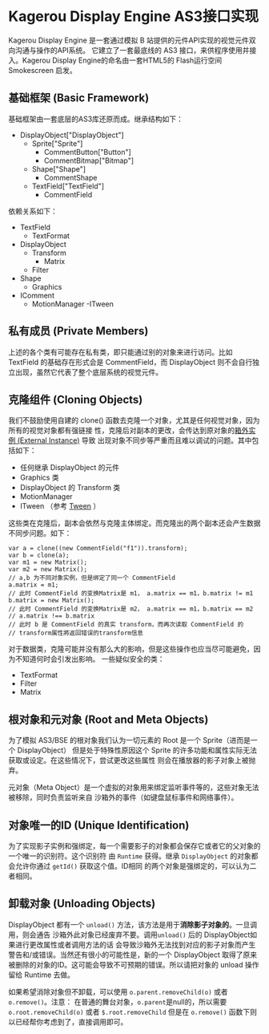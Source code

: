 Kagerou Display Engine AS3接口实现
===============================================
Kagerou Display Engine 是一套通过模拟 B 站提供的元件API实现的视觉元件双向沟通与操作的API系统。
它建立了一套最底线的 AS3 接口，来供程序使用并接入。Kagerou Display Engine的命名由一套HTML5的
Flash运行空间 Smokescreen 启发。

基础框架 (Basic Framework)
-----------------------------------------------
基础框架由一套底层的AS3库还原而成。继承结构如下：

- DisplayObject["DisplayObject"]
    - Sprite["Sprite"]
        - CommentButton["Button"]
        - CommentBitmap["Bitmap"]
    - Shape["Shape"]
        - CommentShape
    - TextField["TextField"]
        - CommentField

依赖关系如下：

- TextField
    - TextFormat
- DisplayObject
    - Transform
        - Matrix
    - Filter
- Shape
    - Graphics
- IComment
    - MotionManager
        -ITween

私有成员 (Private Members)
-------------------------------------------------
上述的各个类有可能存在私有类，即只能通过别的对象来进行访问。比如 TextField 的基础存在形式会是
CommentField，而 DisplayObject 则不会自行独立出现，虽然它代表了整个底层系统的视觉元件。

克隆组件 (Cloning Objects)
-----------------------------------------------
我们不鼓励使用自建的 clone() 函数去克隆一个对象，尤其是任何视觉对象，因为所有的视觉对象都有强链接
性，克隆后对副本的更改，会传达到原对象的[箱外实例 (External Instance)](../Instances.md) 导致
出现对象不同步等严重而且难以调试的问题。其中包括如下：

- 任何继承 DisplayObject 的元件
- Graphics 类
- DisplayObject 的 Transform 类
- MotionManager
- ITween （参考 [Tween](../Tween/Readme.md) ）

这些类在克隆后，副本会依然与克隆主体绑定。而克隆出的两个副本还会产生数据不同步问题。如下：

    var a = clone((new CommentField("f1")).transform);
    var b = clone(a);
    var m1 = new Matrix();
    var m2 = new Matrix();
    // a,b 为不同对象实例，但是绑定了同一个 CommentField
    a.matrix = m1;
    // 此时 CommentField 的变换Matrix是 m1， a.matrix == m1，b.matrix != m1
    b.matrix = new Matrix();
    // 此时 CommentField 的变换Matrix是 m2， a.matrix == m1，b.matrix == m2
    // a.matrix !== b.matrix
    // 此时 b 是 CommentField 的真实 transform，而再次读取 CommentField 的
    // transform属性將返回错误的transform信息 

对于数据类，克隆可能并没有那么大的影响，但是这些操作也应当尽可能避免，因为不知道何时会引发出影响。
一些疑似安全的类：

- TextFormat
- Filter
- Matrix

根对象和元对象 (Root and Meta Objects)
-----------------------------------------------
为了模拟 AS3/BSE 的根对象我们认为一切元素的 Root 是一个 Sprite（进而是一个 DisplayObject）
但是处于特殊性原因这个 Sprite 的许多功能和属性实际无法获取或设定。在这些情况下，尝试更改这些属性
则会在播放器的影子对象上被抛弃。

元对象（Meta Object）是一个虚拟的对象用来绑定监听事件等的，这些对象无法被移除，同时负责监听来自
沙箱外的事件（如键盘鼠标事件和网络事件）。

对象唯一的ID (Unique Identification)
-----------------------------------------------
为了实现影子实例和强绑定，每一个需要影子的对象都会保存它或者它的父对象的一个唯一的识别符。这个识别符
由 `Runtime` 获得。继承 `DisplayObject` 的对象都会允许你通过 `getId()` 获取这个值。ID相同
的两个对象是强绑定的，可以认为二者相同。

卸载对象 (Unloading Objects)
-----------------------------------------------
DisplayObject 都有一个 `unload()` 方法，该方法是用于**消除影子对象的**。一旦调用，则会通告
沙箱外此对象已经废弃不要。调用`unload()` 后的 DisplayObject如果进行更改属性或者调用方法的话
会导致沙箱外无法找到对应的影子对象而产生警告和/或错误。当然还有很小的可能性是，新的一个
DisplayObject 取得了原来被删除的对象的ID。这可能会导致不可预期的错误。所以请把对象的 unload
操作留给 Runtime 去做。

如果希望消除对象但不卸载，可以使用 `o.parent.removeChild(o)` 或者 `o.remove()`。注意：
在普通的舞台对象，`o.parent`是null的，所以需要 `o.root.removeChild(o)` 或者 `$.root.removeChild`
但是在 `o.remove()` 函数下则以已经帮你考虑到了，直接调用即可。

